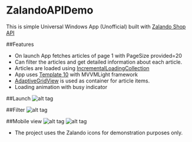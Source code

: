 # ZalandoAPIDemo
This is simple Universal Windows App (Unofficial) built with [Zalando Shop API](https://github.com/zalando/shop-api-documentation)

##Features
* On launch App fetches articles of page 1 with PageSize provided=20
* Can filter the articles and get detailed information about each article.
* Articles are loaded using [IncrementalLoadingCollection](https://github.com/LanceMcCarthy/UwpProjects#incrementalloadingcollection)
* App uses [Template 10](http://aka.ms/Template10) with MVVMLight framework
* [AdaptiveGridView](https://github.com/LanceMcCarthy/UwpProjects#adaptivegridview) is used as container for article items.
* Loading animation with busy indicator

##Launch
![alt tag](http://getglimpses.com/github/zalando/file1.gif)

##Filter
![alt tag](http://getglimpses.com/github/zalando/file2.gif)

##Mobile view
![alt tag](http://getglimpses.com/github/zalando/mfile2.png)
![alt tag](http://getglimpses.com/github/zalando/mfile5.png)

* The project uses the Zalando icons for demonstration purposes only.
